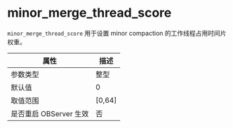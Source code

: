 minor_merge_thread_score 
=============================================

`minor_merge_thread_score` 用于设置 minor compaction 的工作线程占用时间片权重。


|      **属性**      |  **描述**  |
|------------------|----------|
| 参数类型             | 整型       |
| 默认值              | 0        |
| 取值范围             | \[0,64\] |
| 是否重启 OBServer 生效 | 否        |



